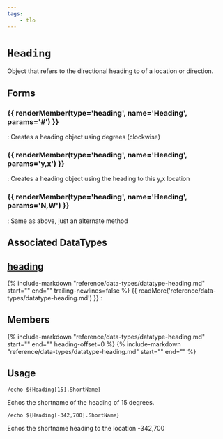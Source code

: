 ```yaml
---
tags:
    - tlo
---
```

# `Heading`

<!--tlo-desc-start-->
Object that refers to the directional heading to of a location or direction.
<!--tlo-desc-end-->
## Forms
<!--tlo-forms-start-->
### {{ renderMember(type='heading', name='Heading', params='#') }}

:   Creates a heading object using degrees (clockwise)

### {{ renderMember(type='heading', name='Heading', params='y,x') }}

:   Creates a heading object using the heading to this y,x location

### {{ renderMember(type='heading', name='Heading', params='N,W') }}

:   Same as above, just an alternate method
<!--tlo-forms-end-->

## Associated DataTypes
<!--tlo-datatypes-start-->
## [heading](../data-types/datatype-heading.md)
{%
  include-markdown "reference/data-types/datatype-heading.md"
  start="<!--dt-desc-start-->"
  end="<!--dt-desc-end-->"
  trailing-newlines=false
%} {{ readMore('reference/data-types/datatype-heading.md') }}
:    <h2>Members</h2>
    {%
    include-markdown "reference/data-types/datatype-heading.md"
    start="<!--dt-members-start-->"
    end="<!--dt-members-end-->"
    heading-offset=0
    %}
    {%
    include-markdown "reference/data-types/datatype-heading.md"
    start="<!--dt-linkrefs-start-->"
    end="<!--dt-linkrefs-end-->"
    %}

<!--tlo-datatypes-end-->

## Usage

```
/echo ${Heading[15].ShortName}
```

Echos the shortname of the heading of 15 degrees.

```
/echo ${Heading[-342,700].ShortName}
```

Echos the shortname heading to the location -342,700
<!--tlo-linkrefs-start-->
[heading]: ../data-types/datatype-heading.md
<!--tlo-linkrefs-end-->